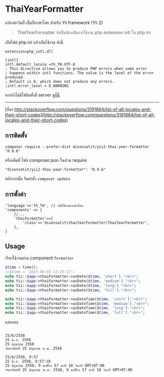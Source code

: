 ThaiYearFormatter
=================
แปลงค่าวันที่ เป็นปีภาษาไทย สำหรับ Yii framework (Yii 2)

>  ThaiYearFormatter จำเป็นต้องเปิดการใช้งาน  php extension intl  ใน php.ini

เปิดไฟล์ php.ini แล้วเปิดใช้งาน ดังนี้
```
extension=php_intl.dll

[intl]
intl.default_locale =th_TH.UTF-8
; This directive allows you to produce PHP errors when some error
; happens within intl functions. The value is the level of the error produced.
; Default is 0, which does not produce any errors.
;intl.error_level = E_WARNING
```

หากยังไม่มีให้ติดตั้งที่ server [ดูที่นี่](http://php.net/manual/en/intl.installation.php)

------------
[ที่มา  http://stackoverflow.com/questions/3191664/list-of-all-locales-and-their-short-codes](http://stackoverflow.com/questions/3191664/list-of-all-locales-and-their-short-codes)

การติดตั้ง
------

```
composer require --prefer-dist dixonsatit/yii2-thai-year-formatter "0.9.6"
```

หรือเพิ่มที่ ไฟล์ composer.json ในส่วน require

```
"dixonsatit/yii2-thai-year-formatter": "0.9.6"
```
หลังจากนั้น รันคำสั่ง `composer update`

การตั้งค่า
------

```
'language'=>'th_TH', // เปิดใช้งานภาษาไทย
'components' => [
	//...
    'thaiFormatter'=>[
        'class'=>'dixonsatit\thaiYearFormatter\ThaiYearFormatter',
    ],
]
```

Usage
-----

เรียกใช้งานผ่าน component `formatter`


```php
$time = time();
//$time = '2015-06-03 13:25:17';
echo Yii::$app->thaiFormatter->asDate($time, 'short')."<br>";
echo Yii::$app->thaiFormatter->asDate($time, 'medium')."<br>";
echo Yii::$app->thaiFormatter->asDate($time, 'long')."<br>";
echo Yii::$app->thaiFormatter->asDate($time, 'full')."<br>";

echo Yii::$app->thaiFormatter->asDateTime($time, 'short')."<br>";
echo Yii::$app->thaiFormatter->asDateTime($time, 'medium')."<br>";
echo Yii::$app->thaiFormatter->asDateTime($time, 'long')."<br>";
echo Yii::$app->thaiFormatter->asDateTime($time, 'full')."<br>";

```

แสดงผล

```

25/6/2558
25 มิ.ย. 2558
25 มิถุนายน 2558
วันอาทิตย์ที่ 25 มิถุนายน ค.ศ. 2558

25/6/2558, 9:57
25 มิ.ย. 2558, 9:57:18
25 มิถุนายน 2558, 9 นาฬิกา 57 นาที 18 วินาที GMT+07:00
วันอาทิตย์ที่ 25 มิถุนายน พ.ศ. 2558, 9 นาฬิกา 57 นาที 18 วินาที GMT+07:00
```
